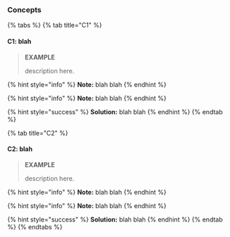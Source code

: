 ### Concepts

{% tabs %}
{% tab title="C1" %}
#### C1: blah

> **EXAMPLE**
>
> description here.


{% hint style="info" %}
**Note:** blah blah
{% endhint %}



{% hint style="info" %}
**Note:** blah blah
{% endhint %}



{% hint style="success" %}
**Solution:** blah blah
{% endhint %}
{% endtab %}

{% tab title="C2" %}
#### C2: blah

> **EXAMPLE**
>
> description here.
 

{% hint style="info" %}
**Note:** blah blah
{% endhint %}

 

{% hint style="info" %}
**Note:** blah blah
{% endhint %}

 

{% hint style="success" %}
**Solution:** blah blah
{% endhint %}
{% endtab %}
{% endtabs %}
